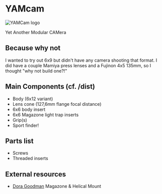 # YAMcam

![YAMCam logo](https://strapi.virgil-roger.photography/uploads/b272d26966a243578ba610794197eb54.svg)

Yet Another Modular CAMera

## Because why not

I wanted to try out 6x9 but didn't have any camera shooting that format.
I did have a couple Mamiya press lenses and a Fujinon 4x5 135mm, so I thought "why not build one?!"

## Main Components (cf. /dist)

* Body (6x12 variant)
* Lens cone (127,6mm flange focal distance)
* 6x6 body insert
* 6x6 Magazone light trap inserts
* Grip(s)
* Sport finder!

## Parts list

* Screws
* Threaded inserts

## External resources

* [Dora Goodman](https://www.doragoodman.com/goodlab) Magazone & Helical Mount
